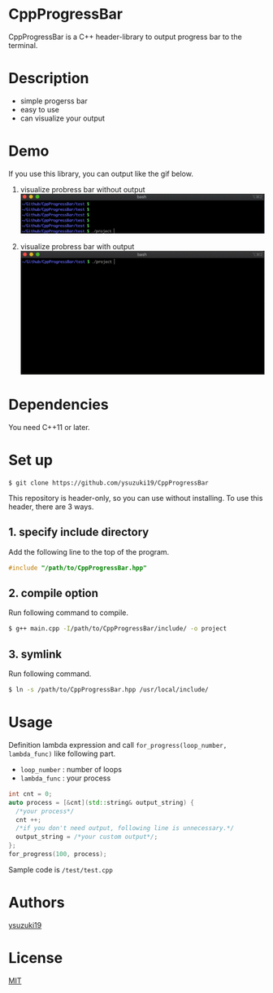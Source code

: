 # CppProgressBar
CppProgressBar is a C++ header-library to output progress bar to the terminal.

# Description

- simple progerss bar
- easy to use
- can visualize your output

# Demo
If you use this library, you can output like the gif below.

1. visualize probress bar without output
![demo_2](/demo/progressbar_nooutput.gif)

2. visualize probress bar with output
![demo_1](/demo/progressbar.gif)

# Dependencies
You need C++11 or later.

# Set up

```sh:
$ git clone https://github.com/ysuzuki19/CppProgressBar
```

This repository is header-only, so you can use without installing.
To use this header, there are 3 ways.

## 1. specify include directory
Add the following line to the top of the program.

```cpp
#include "/path/to/CppProgressBar.hpp"
```

## 2. compile option
Run following command to compile.

```sh
$ g++ main.cpp -I/path/to/CppProgressBar/include/ -o project
```

## 3. symlink
Run following command.

```sh
$ ln -s /path/to/CppProgressBar.hpp /usr/local/include/
```

# Usage
Definition lambda expression and call `for_progress(loop_number, lambda_func)` like following part.

- `loop_number` : number of loops
- `lambda_func` : your process

```cpp
int cnt = 0;
auto process = [&cnt](std::string& output_string) {
  /*your process*/
  cnt ++;
  /*if you don't need output, following line is unnecessary.*/
  output_string = /*your custom output*/;
};
for_progress(100, process);
```

Sample code is `/test/test.cpp`

# Authors
[ysuzuki19](https://github.com/ysuzuki19)

# License
[MIT](/LICENSE)


